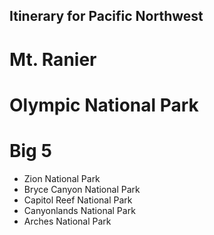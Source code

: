 ## Itinerary for Pacific Northwest

# Mt. Ranier

# Olympic National Park

# Big 5

- Zion National Park
- Bryce Canyon National Park
- Capitol Reef National Park
- Canyonlands National Park
- Arches National Park



